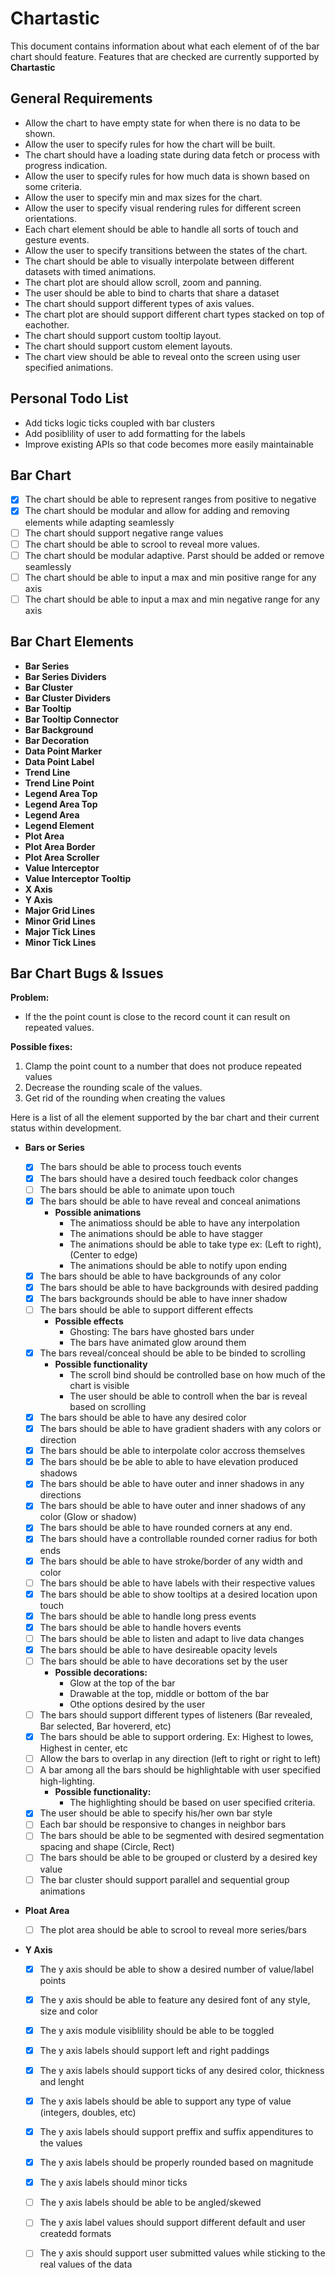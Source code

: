 # Chartastic

This document contains information about what each element of of the bar chart should feature. Features that are checked are currently supported by **Chartastic**

## General Requirements

* Allow the chart to have empty state for when there is no data to be shown.
* Allow the user to specify rules for how the chart will be built. 
* The chart should have a loading state during data fetch or process with progress indication.
* Allow the user to specify rules for how much data is shown based on some criteria.
* Allow the user to specify min and max sizes for the chart.
* Allow the user to specify visual rendering rules for different screen orientations.
* Each chart element should be able to handle all sorts of touch and gesture events.
* Allow the user to specify transitions between the states of the chart.
* The chart should be able to visually interpolate between different datasets with timed animations.
* The chart plot are should allow scroll, zoom and panning.
* The user should be able to bind to charts that share a dataset
* The chart should support different types of axis values.
* The chart plot are should support different chart types stacked on top of eachother.
* The chart should support custom tooltip layout.
* The chart should support custom element layouts.
* The chart view should be able to reveal onto the screen using user specified animations.

## Personal Todo List

* Add ticks logic ticks coupled with bar clusters
* Add posiblility of user to add formatting for the labels
* Improve existing APIs so that code becomes more easily maintainable

## Bar Chart

 - [x] The chart should be able to represent ranges from positive to negative
 - [x] The chart should be modular and allow for adding and removing elements while adapting seamlessly
 - [ ] The chart should support negative range values
 - [ ] The chart should be able to scrool to reveal more values.
 - [ ] The chart should be modular adaptive. Parst should be added or remove seamlessly
 - [ ] The chart should be able to input a max and min positive range for any axis
 - [ ] The chart should be able to input a max and min negative range for any axis
 
## Bar Chart Elements

* **Bar Series**
* **Bar Series Dividers**
* **Bar Cluster**
* **Bar Cluster Dividers**
* **Bar Tooltip**
* **Bar Tooltip Connector**
* **Bar Background**
* **Bar Decoration**
* **Data Point Marker**
* **Data Point Label**
* **Trend Line**
* **Trend Line Point**
* **Legend Area Top**
* **Legend Area Top**
* **Legend Area**
* **Legend Element**
* **Plot Area**
* **Plot Area Border**
* **Plot Area Scroller**
* **Value Interceptor**
* **Value Interceptor Tooltip**
* **X Axis**
* **Y Axis**
* **Major Grid Lines**
* **Minor Grid Lines**
* **Major Tick Lines**
* **Minor Tick Lines**

## Bar Chart Bugs & Issues

**Problem:**
* If the the point count is close to the record count it can result on repeated values.

**Possible fixes:**
1. Clamp the point count to a number that does not produce repeated values
2. Decrease the rounding scale of the values.
3. Get rid of the rounding when creating the values

Here is a list of all the element supported by the bar chart and their current status within development.

* **Bars or Series**

   - [x] The bars should be able to process touch events
   - [x] The bars should have a desired touch feedback color changes
   - [ ] The bars should be able to animate upon touch
   - [x] The bars should be able to have reveal and conceal animations
     * **Possible animations**
        * The animatioss should be able to have any interpolation
        * The animations should be able to have stagger
        * The animations should be able to take type ex: (Left to right), (Center to edge)
        * The animations should be able to notify upon ending
   - [x] The bars should be able to have backgrounds of any color
   - [x] The bars should be able to have backgrounds with desired padding
   - [x] The bars backgrounds should be able to have inner shadow
   - [ ] The bars should be able to support different effects
     * **Possible effects**
        * Ghosting: The bars have ghosted bars under
        * The bars have animated glow around them
   - [x] The bars reveal/conceal should be able to be binded to scrolling
     * **Possible functionality**
        * The scroll bind should be controlled base on how much of the chart is visible
        * The user should be able to controll when the bar is reveal based on scrolling
   - [x] The bars should be able to have any desired color
   - [x] The bars should be able to have gradient shaders with any colors or direction
   - [x] The bars should be able to interpolate color accross themselves
   - [x] The bars should be be able to able to have elevation produced shadows
   - [x] The bars should be able to have outer and inner shadows in any directions
   - [x] The bars should be able to have outer and inner shadows of any color (Glow or shadow)
   - [x] The bars should be able to have rounded corners at any end.
   - [x] The bars should have a controllable rounded corner radius for both ends
   - [x] The bars should be able to have stroke/border of any width and color
   - [ ] The bars should be able to have labels with their respective values
   - [x] The bars should be able to show tooltips at a desired location upon touch 
   - [x] The bars should be able to handle long press events
   - [x] The bars should be able to handle hovers events
   - [ ] The bars should be able to listen and adapt to live data changes
   - [x] The bars should be able to have desireable opacity levels
   - [ ] The bars should be able to have decorations set by the user
      * **Possible decorations:**
         * Glow at the top of the bar
         * Drawable at the top, middle or bottom of the bar
         * Othe options desired by the user
   - [ ] The bars should support different types of listeners (Bar revealed, Bar selected, Bar hovererd, etc)
   - [x] The bars should be able to support ordering. Ex: Highest to lowes, Highest in center, etc
   - [ ] Allow the bars to overlap in any direction (left to right or right to left)
   - [ ] A bar among all the bars should be highlightable with user specified high-lighting.
       * **Possible functionality:**
         * The highlighting should be based on user specified criteria.
   - [x] The user should be able to specify his/her own bar style 
   - [ ] Each bar should be responsive to changes in neighbor bars
   - [ ] The bars should be able to be segmented with desired segmentation spacing and shape (Circle, Rect)
   - [ ] The bars should be able to be grouped or clusterd by a desired key value
   - [ ] The bar cluster should support parallel and sequential group animations
   
* **Ploat Area**

   - [ ] The plot area should be able to scrool to reveal more series/bars
   
* **Y Axis**

   - [x] The y axis should be able to show a desired number of value/label points
   - [x] The y axis should be able to feature any desired font of any style, size and color
   - [x] The y axis module visiblility should be able to be toggled
   - [x] The y axis labels should support left and right paddings
   - [x] The y axis labels should support ticks of any desired color, thickness and lenght
   - [x] The y axis labels should be able to support any type of value (integers, doubles, etc)
   - [x] The y axis labels should support preffix and suffix appenditures to the values
   - [x] The y axis labels should be properly rounded based on magnitude
   - [x] The y axis labels should minor ticks
   - [ ] The y axis labels should be able to be angled/skewed
   - [ ] The y axis label values should support different default and user createdd formats
   - [ ] The y axis should support user submitted values while sticking to the real values of the data
   
 
